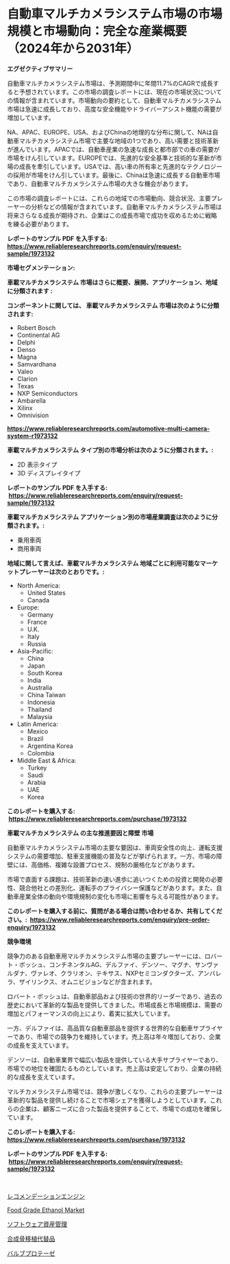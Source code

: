 <p><h1>自動車マルチカメラシステム市場の市場規模と市場動向：完全な産業概要（2024年から2031年）</h1></p><p><strong>エグゼクティブサマリー</strong></p>
<p><p>自動車マルチカメラシステム市場は、予測期間中に年間11.7%のCAGRで成長すると予想されています。この市場の調査レポートには、現在の市場状況についての情報が含まれています。市場動向の要約として、自動車マルチカメラシステム市場は急速に成長しており、高度な安全機能やドライバーアシスト機能の需要が増加しています。</p><p>NA、APAC、EUROPE、USA、およびChinaの地理的な分布に関して、NAは自動車マルチカメラシステム市場で主要な地域の1つであり、高い需要と技術革新が進んでいます。APACでは、自動車産業の急速な成長と都市部での車の需要が市場をけん引しています。EUROPEでは、先進的な安全基準と技術的な革新が市場の成長を牽引しています。USAでは、高い車の所有率と先進的なテクノロジーの採用が市場をけん引しています。最後に、Chinaは急速に成長する自動車市場であり、自動車マルチカメラシステム市場の大きな機会があります。</p><p>この市場の調査レポートには、これらの地域での市場動向、競合状況、主要プレーヤーの分析などの情報が含まれています。自動車マルチカメラシステム市場は将来さらなる成長が期待され、企業はこの成長市場で成功を収めるために戦略を練る必要があります。</p></p>
<p><strong>レポートのサンプル PDF を入手する: <a href="https://www.reliableresearchreports.com/enquiry/request-sample/1973132">https://www.reliableresearchreports.com/enquiry/request-sample/1973132</a></strong></p>
<p><strong>市場セグメンテーション:</strong></p>
<p><strong> 車載マルチカメラシステム 市場はさらに概要、展開、アプリケーション、地域に分類されます :</strong></p>
<p><strong>コンポーネントに関しては、 車載マルチカメラシステム 市場は次のように分類されます: &nbsp;</strong></p>
<p><ul><li>Robert Bosch</li><li>Continental AG</li><li>Delphi</li><li>Denso</li><li>Magna</li><li>Samvardhana</li><li>Valeo</li><li>Clarion</li><li>Texas</li><li>NXP Semiconductors</li><li>Ambarella</li><li>Xilinx</li><li>Omnivision</li></ul></p>
<p><strong><a href="https://www.reliableresearchreports.com/automotive-multi-camera-system-r1973132">https://www.reliableresearchreports.com/automotive-multi-camera-system-r1973132</a></strong></p>
<p><strong> 車載マルチカメラシステム タイプ別の市場分析は次のように分類されます。:</strong></p>
<p><ul><li>2D 表示タイプ</li><li>3D ディスプレイタイプ</li></ul></p>
<p><strong>レポートのサンプル PDF を入手する: &nbsp;<a href="https://www.reliableresearchreports.com/enquiry/request-sample/1973132">https://www.reliableresearchreports.com/enquiry/request-sample/1973132</a></strong></p>
<p><strong> 車載マルチカメラシステム アプリケーション別の市場産業調査は次のように分類されます。:</strong></p>
<p><ul><li>乗用車両</li><li>商用車両</li></ul></p>
<p><strong>地域に関して言えば、車載マルチカメラシステム 地域ごとに利用可能なマーケットプレーヤーは次のとおりです。:</strong></p>
<p><ul>
    <li>
        North America:
        <ul>
            <li>United States</li>
            <li>Canada</li>
        </ul>
    </li>
    <li>
        Europe:
        <ul>
            <li>Germany</li>
            <li>France</li>
            <li>U.K.</li>
            <li>Italy</li>
            <li>Russia</li>
        </ul>
    </li>
    <li>
        Asia-Pacific:
        <ul>
            <li>China</li>
            <li>Japan</li>
            <li>South Korea</li>
            <li>India</li>
            <li>Australia</li>
            <li>China Taiwan</li>
            <li>Indonesia</li>
            <li>Thailand</li>
            <li>Malaysia</li>
        </ul>
    </li>
    <li>
        Latin America:
        <ul>
            <li>Mexico</li>
            <li>Brazil</li>
            <li>Argentina Korea</li>
            <li>Colombia</li>
        </ul>
    </li>
    <li>
        Middle East & Africa:
        <ul>
            <li>Turkey</li>
            <li>Saudi</li>
            <li>Arabia</li>
            <li>UAE</li>
            <li>Korea</li>
        </ul>
    </li>
    </ul></p>
<p><strong>このレポートを購入する: &nbsp;<a href="https://www.reliableresearchreports.com/purchase/1973132">https://www.reliableresearchreports.com/purchase/1973132</a></strong></p>
<p><strong>車載マルチカメラシステム の主な推進要因と障壁 市場</strong></p>
<p><p>自動車マルチカメラシステム市場の主要な要因は、車両安全性の向上、運転支援システムの需要増加、駐車支援機能の普及などが挙げられます。一方、市場の障壁には、高価格、複雑な設置プロセス、規制の厳格化などがあります。</p><p>市場で直面する課題は、技術革新の速い進歩に追いつくための投資と開発の必要性、競合他社との差別化、運転手のプライバシー保護などがあります。また、自動車産業全体の動向や環境規制の変化も市場に影響を与える可能性があります。</p></p>
<p><strong>このレポートを購入する前に、質問がある場合は問い合わせるか、共有してください。:&nbsp; <a href="https://www.reliableresearchreports.com/enquiry/pre-order-enquiry/1973132">https://www.reliableresearchreports.com/enquiry/pre-order-enquiry/1973132</a></strong></p>
<p><strong>競争環境</strong></p>
<p><p>競争力のある自動車用マルチカメラシステム市場の主要プレーヤーには、ロバート・ボッシュ、コンチネンタルAG、デルファイ、デンソー、マグナ、サンヴァルダナ、ヴァレオ、クラリオン、テキサス、NXPセミコンダクターズ、アンバレラ、ザイリンクス、オムニビジョンなどが含まれます。</p><p>ロバート・ボッシュは、自動車部品および技術の世界的リーダーであり、過去の歴史において革新的な製品を提供してきました。市場成長と市場規模は、需要の増加とパフォーマンスの向上により、着実に拡大しています。</p><p>一方、デルファイは、高品質な自動車部品を提供する世界的な自動車サプライヤーであり、市場での競争力を維持しています。売上高は年々増加しており、企業の成長を支えています。</p><p>デンソーは、自動車業界で幅広い製品を提供している大手サプライヤーであり、市場での地位を確固たるものとしています。売上高は安定しており、企業の持続的な成長を支えています。</p><p>マルチカメラシステム市場では、競争が激しくなり、これらの主要プレーヤーは革新的な製品を提供し続けることで市場シェアを獲得しようとしています。これらの企業は、顧客ニーズに合った製品を提供することで、市場での成功を確保しています。</p></p>
<p><strong>このレポートを購入する: &nbsp; <a href="https://www.reliableresearchreports.com/purchase/1973132">https://www.reliableresearchreports.com/purchase/1973132</a></strong></p>
<p><strong>レポートのサンプル PDF を入手する: &nbsp;<a href="https://www.reliableresearchreports.com/enquiry/request-sample/1973132">https://www.reliableresearchreports.com/enquiry/request-sample/1973132</a></strong><strong></strong></p>
<p>&nbsp;</p>
<p><p><a href="https://github.com/JacksonWiza1924/Market-Research-Report-List-1/blob/main/648569126978.md">レコメンデーションエンジン</a></p><p><a href="https://www.linkedin.com/pulse/food-grade-ethanol-market-size-share-amp-trends-analysis-2k2ce?trackingId=NI8%2FeDpboPaGuJ2DpXOj%2FQ%3D%3D">Food Grade Ethanol Market</a></p><p><a href="https://github.com/hwbcz413288296/Market-Research-Report-List-1/blob/main/977737226977.md">ソフトウェア資産管理</a></p><p><a href="https://medium.com/@nic.neale/%E5%90%88%E6%88%90%E9%AA%A8%E7%A7%BB%E6%A4%8D%E7%89%A9%E4%BB%A3%E7%94%A8%E5%B8%82%E5%A0%B4%E3%81%AE%E5%88%86%E6%9E%90-%E3%82%B0%E3%83%AD%E3%83%BC%E3%83%90%E3%83%AB%E7%94%A3%E6%A5%AD%E3%81%AE%E8%A6%8B%E8%A7%A3%E3%81%A8%E4%BA%88%E6%B8%AC-2024%E5%B9%B4%E3%81%8B%E3%82%892031%E5%B9%B4-888f5724604f">合成骨移植代替品</a></p><p><a href="https://medium.com/@evans21bill/%E5%BC%81%E3%81%AE%E4%BA%BA%E5%B7%A5%E5%BC%81%E5%B8%82%E5%A0%B4%E8%A6%8F%E6%A8%A1-cagr-%E3%83%88%E3%83%AC%E3%83%B3%E3%83%892024-2030-1cf15c0b2c3d">バルブプロテーゼ</a></p></p>